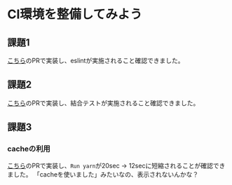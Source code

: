 # CI環境を整備してみよう

## 課題1

[こちら](https://github.com/gn-t-k/praha-challenge-20220105/pull/1)のPRで実装し、eslintが実施されること確認できました。

## 課題2

[こちら](https://github.com/gn-t-k/praha-challenge-20220105/pull/2)のPRで実装し、結合テストが実施されること確認できました。

## 課題3

### cacheの利用

[こちら](https://github.com/gn-t-k/praha-challenge-20220105/pull/3)のPRで実装し、`Run yarn`が20sec → 12secに短縮されることが確認できました。
「cacheを使いました」みたいなの、表示されないんかな？
